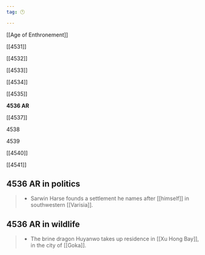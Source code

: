 ```yaml
---
tag: 🕛

---
```

[[Age of Enthronement]]


[[4531]]

[[4532]]

[[4533]]

[[4534]]

[[4535]]

**4536 AR**

[[4537]]

4538

4539

[[4540]]

[[4541]]



## 4536 AR in politics

>  - Sarwin Harse founds a settlement he names after [[himself]] in southwestern [[Varisia]].


## 4536 AR in wildlife

>  - The brine dragon Huyanwo takes up residence in [[Xu Hong Bay]], in the city of [[Goka]].






